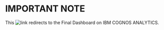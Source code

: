 # IMPORTANT NOTE

This ![link](https://dataplatform.cloud.ibm.com/dashboards/587af154-2cbb-4589-bb44-2cf5fce84bd9/view/5834c50761e80f9152c3e2e4079979557e36705ce1bbd65686857b490a607997f33d14c3c82f435ed9130063a6bf1b0cce) redirects to the Final Dashboard on IBM COGNOS ANALYTICS.
